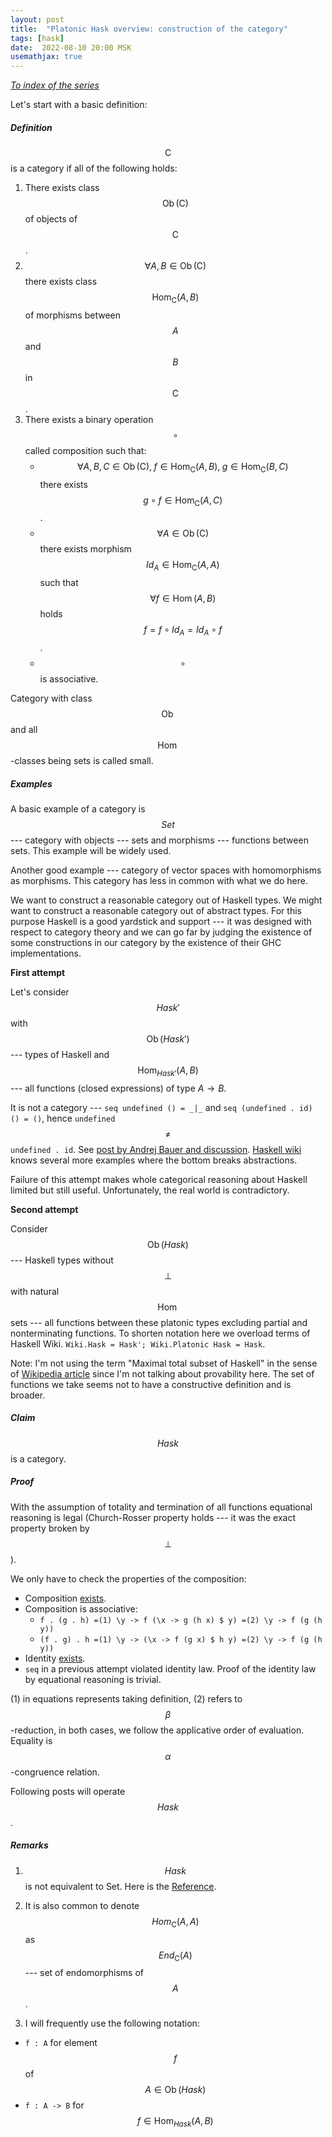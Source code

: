 ```yaml
---
layout: post
title:  "Platonic Hask overview: construction of the category"
tags: [hask]
date:  2022-08-10 20:00 MSK
usemathjax: true
---
```


_[To index of the series](https://viviag.io/tagged/hask/)_

Let's start with a basic definition:

##### Definition

$$\mathrm{C}$$ is a category if all of the following holds:

1.  There exists class $$\operatorname{Ob}(\mathrm{C})$$ of objects of $$\mathrm{C}$$.
2.  $$\forall A, B \in \operatorname{Ob}(\mathrm{C})$$ there exists class $$\operatorname{Hom}_{\mathrm{C}}(A,B)$$ of morphisms between $$A$$ and $$B$$ in $$\mathrm{C}$$.
3.  There exists a binary operation $$\circ$$ called composition such that:
    - $$\forall A, B, C \in \operatorname{Ob}(\mathrm{C}),\; f \in \operatorname{Hom}_{\mathrm{C}}(A,B),\; g \in \operatorname{Hom}_{\mathrm{C}}(B,C)$$ there exists $$g \circ f \in \operatorname{Hom}_{\mathrm{C}}(A,C)$$.
    - $$\forall A \in \operatorname{Ob}(\mathrm{C})$$ there exists morphism $$Id_A \in \operatorname{Hom}_{\mathrm{C}}(A,A)$$ such that $$\forall f \in \operatorname{Hom}(A,B)$$ holds $$f = f \circ Id_A = Id_A \circ f$$.
    - $$\circ$$ is associative.

Category with class $$\operatorname{Ob}$$ and all $$\operatorname{Hom}$$-classes being sets is called small.

##### Examples

A basic example of a category is $$Set$$ --- category with objects --- sets and morphisms --- functions between sets. This example will be widely used.

Another good example --- category of vector spaces with homomorphisms as morphisms. This category has less in common with what we do here.

We want to construct a reasonable category out of Haskell types. We might want to construct a reasonable category out of abstract types. For this purpose Haskell is a good yardstick and support --- it was designed with respect to category theory and we can go far by judging the existence of some constructions in our category by the existence of their GHC implementations.

**First attempt**

Let's consider $$Hask'$$ with $$\operatorname{Ob}(Hask')$$ --- types of Haskell and $$\operatorname{Hom}_{Hask'}(A,B)$$ --- all functions (closed expressions) of type $A \to B$.

It is not a category --- `seq undefined () = _|_` and
`seq (undefined . id) () = ()`, hence `undefined` $$\neq$$ `undefined . id`. See
[post by Andrej Bauer and discussion](http://math.andrej.com/2016/08/06/hask-is-not-a-category/).
[Haskell wiki](https://wiki.haskell.org/Hask) knows several more examples where the bottom breaks abstractions.

Failure of this attempt makes whole categorical reasoning about Haskell limited but still useful. Unfortunately, the real world is contradictory.

**Second attempt**

Consider $$\operatorname{Ob}(Hask)$$ --- Haskell types without $$\bot$$ with natural $$\operatorname{Hom}$$ sets --- all functions between these platonic types excluding partial and nonterminating functions. To shorten notation here we overload terms of Haskell Wiki. `Wiki.Hask = Hask'; Wiki.Platonic Hask = Hask`.

Note: I'm not using the term "Maximal total subset of Haskell" in the sense of
[Wikipedia article](https://en.wikipedia.org/wiki/Total_functional_programming)
since I'm not talking about provability here. The set of functions we take seems not to have a constructive definition and is broader.

##### Claim

$$Hask$$ is a category.

##### Proof

With the assumption of totality and termination of all functions equational
reasoning is legal (Church-Rosser property holds --- it was the exact property broken by $$\bot$$).

We only have to check the properties of the composition:

-   Composition [exists](https://hackage.haskell.org/package/base-4.17.0.0/docs/src/GHC.Base.html#.).
-   Composition is associative:
    -   `f . (g . h) =(1) \y -> f (\x -> g (h x) $ y) =(2) \y -> f (g (h y))`
    -   `(f . g) . h =(1) \y -> (\x -> f (g x) $ h y) =(2) \y -> f (g (h y))`
-   Identity [exists](https://hackage.haskell.org/package/base-4.17.0.0/docs/src/GHC.Base.html#id).
-   `seq` in a previous attempt violated identity law. Proof of the identity law by equational reasoning is trivial.

(1) in equations represents taking definition, (2) refers to $$\beta$$-reduction, in both cases, we follow the applicative order of evaluation. Equality is $$\alpha$$-congruence relation.

Following posts will operate $$Hask$$.

##### Remarks

1. $$Hask$$ is not equivalent to Set. Here is the [Reference](https://www.reddit.com/r/haskell/comments/sz4ghr/comment/hy3916c/?utm_source=share&utm_medium=web2x&context=3).

2. It is also common to denote $$Hom_{\mathrm{C}}(A,A)$$ as $$End_{\mathrm{C}}(A)$$ --- set of endomorphisms of $$A$$.

3. I will frequently use the following notation:
- `f : A` for element $$f$$ of $$A \in \operatorname{Ob}(Hask)$$
- `f : A -> B` for $$f \in \operatorname{Hom}_{Hask}(A,B)$$
